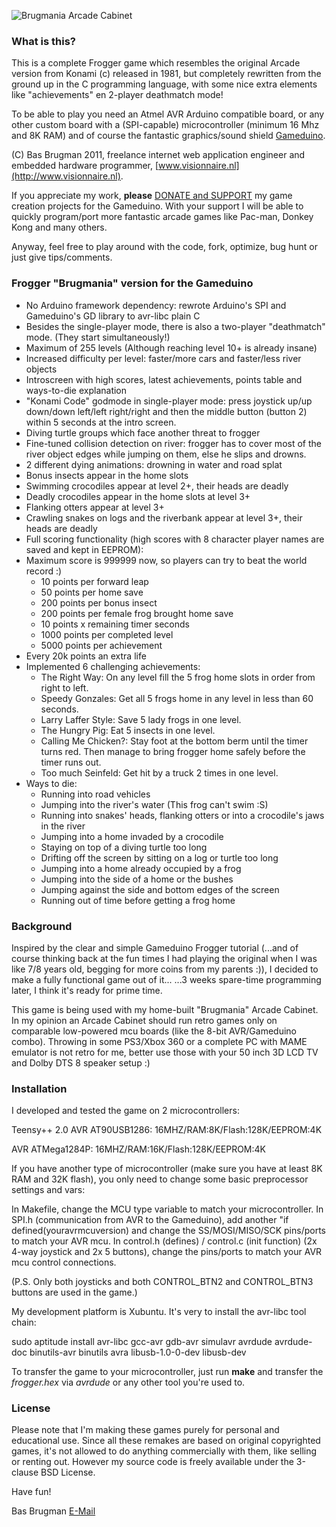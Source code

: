 
![Brugmania Arcade Cabinet](https://lh6.googleusercontent.com/-lsMdu-8U-FM/Tq1ae26BHmI/AAAAAAAAADI/QX8KwsC1pIU/h301/brugmania.jpg)

### What is this?

This is a complete Frogger game which resembles the original Arcade version from Konami (c) released in 1981, but completely rewritten
from the ground up in the C programming language, with some nice extra elements like "achievements" en 2-player deathmatch mode!

To be able to play you need an Atmel AVR Arduino compatible board, or any other custom board with a (SPI-capable) microcontroller (minimum 16 Mhz and 8K RAM)
and of course the fantastic graphics/sound shield [Gameduino](http://excamera.com/sphinx/gameduino/).

(C) Bas Brugman 2011, freelance internet web application engineer and embedded hardware programmer, [www.visionnaire.nl](http://www.visionnaire.nl).

If you appreciate my work, **please** [DONATE and SUPPORT](http://pledgie.com/campaigns/16203) my game creation projects for the Gameduino. With your support I will be able to quickly
program/port more fantastic arcade games like Pac-man, Donkey Kong and many others.

Anyway, feel free to play around with the code, fork, optimize, bug hunt or just give tips/comments.

### Frogger "Brugmania" version for the Gameduino

- No Arduino framework dependency: rewrote Arduino's SPI and Gameduino's GD library to avr-libc plain C
- Besides the single-player mode, there is also a two-player "deathmatch" mode. (They start simultaneously!)
- Maximum of 255 levels (Although reaching level 10+ is already insane)
- Increased difficulty per level: faster/more cars and faster/less river objects
- Introscreen with high scores, latest achievements, points table and ways-to-die explanation
- "Konami Code" godmode in single-player mode: press joystick up/up down/down left/left right/right and then the middle button (button 2) within 5 seconds at the intro screen.
- Diving turtle groups which face another threat to frogger
- Fine-tuned collision detection on river: frogger has to cover most of the river object edges while jumping on them, else he slips and drowns.
- 2 different dying animations: drowning in water and road splat
- Bonus insects appear in the home slots
- Swimming crocodiles appear at level 2+, their heads are deadly
- Deadly crocodiles appear in the home slots at level 3+
- Flanking otters appear at level 3+
- Crawling snakes on logs and the riverbank appear at level 3+, their heads are deadly
- Full scoring functionality (high scores with 8 character player names are saved and kept in EEPROM): 
- Maximum score is 999999 now, so players can try to beat the world record :)
    * 10 points per forward leap
    * 50 points per home save
    * 200 points per bonus insect
    * 200 points per female frog brought home save
    * 10 points x remaining timer seconds
    * 1000 points per completed level
    * 5000 points per achievement
- Every 20k points an extra life 
- Implemented 6 challenging achievements:
    * The Right Way: On any level fill the 5 frog home slots in order from right to left.
    * Speedy Gonzales: Get all 5 frogs home in any level in less than 60 seconds.
    * Larry Laffer Style: Save 5 lady frogs in one level.
    * The Hungry Pig: Eat 5 insects in one level.
    * Calling Me Chicken?: Stay foot at the bottom berm until the timer turns red. Then manage to bring frogger home safely before the timer runs out.
    * Too much Seinfeld: Get hit by a truck 2 times in one level.
- Ways to die:
    * Running into road vehicles
    * Jumping into the river's water (This frog can't swim :S)
    * Running into snakes' heads, flanking otters or into a crocodile's jaws in the river
    * Jumping into a home invaded by a crocodile
    * Staying on top of a diving turtle too long
    * Drifting off the screen by sitting on a log or turtle too long
    * Jumping into a home already occupied by a frog
    * Jumping into the side of a home or the bushes
    * Jumping against the side and bottom edges of the screen
    * Running out of time before getting a frog home

### Background

Inspired by the clear and simple Gameduino Frogger tutorial (...and of course thinking back at the fun times I had playing the original
when I was like 7/8 years old, begging for more coins from my parents :)), I decided to make a fully functional game out of it...
...3 weeks spare-time programming later, I think it's ready for prime time.

This game is being used with my home-built "Brugmania" Arcade Cabinet. In my opinion an Arcade Cabinet should run retro games only on
comparable low-powered mcu boards (like the 8-bit AVR/Gameduino combo). Throwing in some PS3/Xbox 360 or a complete PC with MAME emulator is
not retro for me, better use those with your 50 inch 3D LCD TV and Dolby DTS 8 speaker setup :)

### Installation

I developed and tested the game on 2 microcontrollers:

Teensy++ 2.0 AVR AT90USB1286: 16MHZ/RAM:8K/Flash:128K/EEPROM:4K 

AVR ATMega1284P: 16MHZ/RAM:16K/Flash:128K/EEPROM:4K 

If you have another type of microcontroller (make sure you have at least 8K RAM and 32K flash), you only need to change some basic preprocessor settings and vars:

In Makefile, change the MCU type variable to match your microcontroller.
In SPI.h (communication from AVR to the Gameduino), add another "if defined(youravrmcuversion) and change the SS/MOSI/MISO/SCK pins/ports to match your AVR mcu.
In control.h (defines) / control.c (init function) (2x 4-way joystick and 2x 5 buttons), change the pins/ports to match your AVR mcu control connections.

(P.S. Only both joysticks and both CONTROL_BTN2 and CONTROL_BTN3 buttons are used in the game.)

My development platform is Xubuntu. It's very to install the avr-libc tool chain:

sudo aptitude install avr-libc gcc-avr gdb-avr simulavr avrdude avrdude-doc binutils-avr binutils avra libusb-1.0-0-dev libusb-dev

To transfer the game to your microcontroller, just run **make** and transfer the *frogger.hex* via *avrdude* or any other tool you're used to.

### License

Please note that I'm making these games purely for personal and educational use. Since all these remakes are based on original copyrighted games, it's not allowed to do anything
commercially with them, like selling or renting out. However my source code is freely available under the 3-clause BSD License. 

Have fun!

Bas Brugman
[E-Mail](mailto:bas.brugman@visionnaire.nl)
